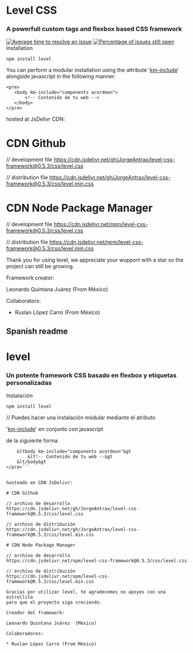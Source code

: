 # Level CSS
### A powerfull custom tags and flexbox based CSS framework
[![Average time to resolve an issue](http://isitmaintained.com/badge/resolution/JorgeAntrax/level.svg)](http://isitmaintained.com/project/JorgeAntrax/level "Average time to resolve an issue")
[![Percentage of issues still open](http://isitmaintained.com/badge/open/JorgeAntrax/level.svg)](http://isitmaintained.com/project/JorgeAntrax/level "Percentage of issues still open")
Installation


```npm install level```

You can perform a modular installation using the attribute '<a href="http://kimera.comli.com">km-include</a>' alongside javascript in the following manner:

 ``` 
<pre>
	<body km-include="components acordeon">
		<!-- Contenido de tu web -->
	</body>
</pre>
```


hosted at JsDelivr CDN:

# CDN Github

// development file
https://cdn.jsdelivr.net/gh/JorgeAntrax/level-css-framework@0.5.3/css/level.css

// distribution file
https://cdn.jsdelivr.net/gh/JorgeAntrax/level-css-framework@0.5.3/css/level.min.css

# CDN Node Package Manager

// development file
https://cdn.jsdelivr.net/npm/level-css-framework@0.5.3/css/level.css

// distribution file
https://cdn.jsdelivr.net/npm/level-css-framework@0.5.3/css/level.min.css

Thank you for using level, we appreciate your wupport with a star so the project can still be growing.

Framework creator:

Leonardo Quintana Juárez  (From México)

Collaborators:

* Ruslan López Carro (From México)


Spanish readme
--

# level
### Un potente framework CSS basado en flexbox y etiquetas personalizadas

Instalación

```npm install level```

// Puedes hacer una instalación módular mediante el atributo

'<a href="http://level.comli.com">km-include</a>' en conjunto con javascript

de la siguiente forma
```<pre>
	&ltbody km-include="components acordeon"&gt
		&lt!-- Contenido de tu web --&gt
	&lt/body&gt
</pre>```


hosteado en CDN JsDelivr:

# CDN Github

// archivo de desarrollo
https://cdn.jsdelivr.net/gh/JorgeAntrax/level-css-framework@0.5.3/css/level.css

// archivo de distribución
https://cdn.jsdelivr.net/gh/JorgeAntrax/level-css-framework@0.5.3/css/level.min.css

# CDN Node Package Manager

// archivo de desarrollo
https://cdn.jsdelivr.net/npm/level-css-framework@0.5.3/css/level.css

// archivo de distribución
https://cdn.jsdelivr.net/npm/level-css-framework@0.5.3/css/level.min.css

Gracias por utilizar level, te agradecemos no apoyes con una estrellita
para que el proyecto siga creciendo.

Creador del framework:

Leonardo Quintana Juárez  (México)

Colaboradores:

* Ruslan López Carro (From México)
